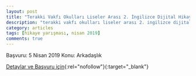 ```yaml
---
layout: post
title: "Terakki Vakfı Okulları Liseler Arası 2. İngilizce Dijital Hikaye Yarışması"
description: "terakki vakfı okulları liseler arası 2. ingilizce dijital hikaye yarışması"
category: articles
tags: [hikaye yarışması, nisan 2019]
comments: true
---
```


Başvuru: 5 Nisan 2019
Konu: Arkadaşlık

[Detaylar ve Başvuru için](https://docs.google.com/forms/d/e/1FAIpQLSeyy0EwfHdtrwoZp61I1u_dsj51odqQwJeyaTqoT41aPbuhcA/viewform?utm_source=edebiyatyarismalari.com&utm_medium=affiliate){:rel="nofollow"}{:target="_blank"}
